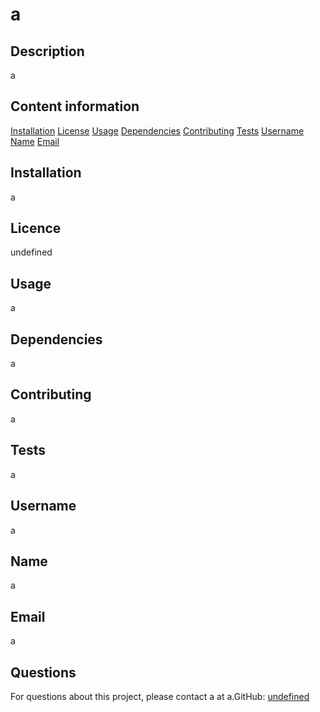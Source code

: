 # a

  

  ## Description
  a

  ## Content information

  [Installation](#installation)
  [License](#licence)
  [Usage](#usage)
  [Dependencies](#dependencies)
  [Contributing](#contributing)
  [Tests](#tests)
  [Username](#username)
  [Name](#name)
  [Email](#email)


  ## Installation
  a

  ## Licence
  undefined
  

  ## Usage
  a

  ## Dependencies
  a

  ## Contributing
  a

  ## Tests
  a

  ## Username
  a

  ## Name
  a

  ## Email
  a

  ## Questions
  For questions about this project, please contact a at a.GitHub: [undefined](https://github.com/undefined)

